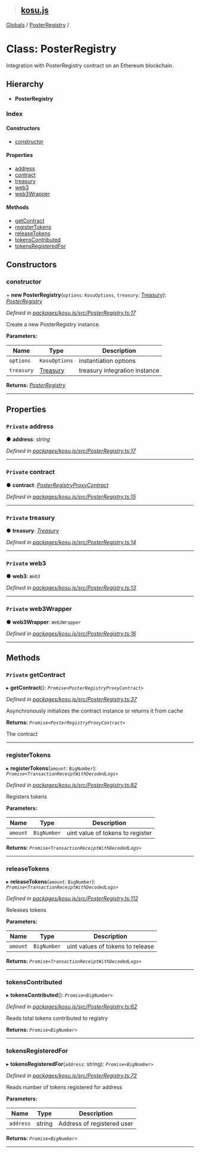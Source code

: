 > ## [kosu.js](../README.md)

[Globals](../globals.md) / [PosterRegistry](posterregistry.md) /

# Class: PosterRegistry

Integration with PosterRegistry contract on an Ethereum blockchain.

## Hierarchy

* **PosterRegistry**

### Index

#### Constructors

* [constructor](posterregistry.md#constructor)

#### Properties

* [address](posterregistry.md#private-address)
* [contract](posterregistry.md#private-contract)
* [treasury](posterregistry.md#private-treasury)
* [web3](posterregistry.md#private-web3)
* [web3Wrapper](posterregistry.md#private-web3wrapper)

#### Methods

* [getContract](posterregistry.md#private-getcontract)
* [registerTokens](posterregistry.md#registertokens)
* [releaseTokens](posterregistry.md#releasetokens)
* [tokensContributed](posterregistry.md#tokenscontributed)
* [tokensRegisteredFor](posterregistry.md#tokensregisteredfor)

## Constructors

###  constructor

\+ **new PosterRegistry**(`options`: `KosuOptions`, `treasury`: [Treasury](treasury.md)): *[PosterRegistry](posterregistry.md)*

*Defined in [packages/kosu.js/src/PosterRegistry.ts:17](url)*

Create a new PosterRegistry instance.

**Parameters:**

Name | Type | Description |
------ | ------ | ------ |
`options` | `KosuOptions` | instantiation options |
`treasury` | [Treasury](treasury.md) | treasury integration instance  |

**Returns:** *[PosterRegistry](posterregistry.md)*

___

## Properties

### `Private` address

● **address**: *string*

*Defined in [packages/kosu.js/src/PosterRegistry.ts:17](url)*

___

### `Private` contract

● **contract**: *[PosterRegistryProxyContract](posterregistryproxycontract.md)*

*Defined in [packages/kosu.js/src/PosterRegistry.ts:15](url)*

___

### `Private` treasury

● **treasury**: *[Treasury](treasury.md)*

*Defined in [packages/kosu.js/src/PosterRegistry.ts:14](url)*

___

### `Private` web3

● **web3**: *`Web3`*

*Defined in [packages/kosu.js/src/PosterRegistry.ts:13](url)*

___

### `Private` web3Wrapper

● **web3Wrapper**: *`Web3Wrapper`*

*Defined in [packages/kosu.js/src/PosterRegistry.ts:16](url)*

___

## Methods

### `Private` getContract

▸ **getContract**(): *`Promise<PosterRegistryProxyContract>`*

*Defined in [packages/kosu.js/src/PosterRegistry.ts:37](url)*

Asynchronously initializes the contract instance or returns it from cache

**Returns:** *`Promise<PosterRegistryProxyContract>`*

The contract

___

###  registerTokens

▸ **registerTokens**(`amount`: `BigNumber`): *`Promise<TransactionReceiptWithDecodedLogs>`*

*Defined in [packages/kosu.js/src/PosterRegistry.ts:82](url)*

Registers tokens

**Parameters:**

Name | Type | Description |
------ | ------ | ------ |
`amount` | `BigNumber` | uint value of tokens to register  |

**Returns:** *`Promise<TransactionReceiptWithDecodedLogs>`*

___

###  releaseTokens

▸ **releaseTokens**(`amount`: `BigNumber`): *`Promise<TransactionReceiptWithDecodedLogs>`*

*Defined in [packages/kosu.js/src/PosterRegistry.ts:112](url)*

Releases tokens

**Parameters:**

Name | Type | Description |
------ | ------ | ------ |
`amount` | `BigNumber` | uint values of tokens to release  |

**Returns:** *`Promise<TransactionReceiptWithDecodedLogs>`*

___

###  tokensContributed

▸ **tokensContributed**(): *`Promise<BigNumber>`*

*Defined in [packages/kosu.js/src/PosterRegistry.ts:62](url)*

Reads total tokens contributed to registry

**Returns:** *`Promise<BigNumber>`*

___

###  tokensRegisteredFor

▸ **tokensRegisteredFor**(`address`: string): *`Promise<BigNumber>`*

*Defined in [packages/kosu.js/src/PosterRegistry.ts:72](url)*

Reads number of tokens registered for address

**Parameters:**

Name | Type | Description |
------ | ------ | ------ |
`address` | string | Address of registered user  |

**Returns:** *`Promise<BigNumber>`*

___